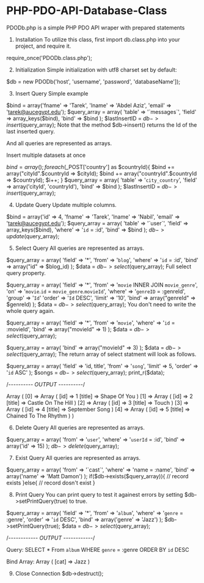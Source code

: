 # PHP-PDO-API-Database-Class
PDODb.php is a simple PHP PDO API wraper with prepared statements

1. Installation
To utilize this class, first import db.class.php into your project, and require it.

require_once('PDODb.class.php');                   
 
2. Initialization
Simple initialization with utf8 charset set by default:

$db = new PDODb('host', 'username', 'password', 'databaseName']);          
 
3. Insert Query
Simple example

$bind = array('fname' => 'Tarek', 'lname' => 'Abdel Aziz', 
		'email' => 'tarek@aucegypt.edu');
$query_array = array(
    'table' => '`messages`',
    'field' => array_keys($bind),
    'bind' => $bind
);
$lastInsertID = $db->insert($query_array);
Note that the method $db->insert() returns the Id of the last inserted query.

And all queries are represented as arrays.

Insert multiple datasets at once

$bind = array();
foreach($_POST['country'] as $countryId){
    $bind += array("cityId".$countryId => $cityId);
    $bind += array("countryId".$countryId => $countryId);
    $i++;
}
$query_array = array(
    'table' => '`city_country`',
    'field' => array('cityId', 'countryId'),
    'bind' => $bind
);
$lastInsertID = $db->insert($query_array);
 
4. Update Query
Update multiple columns.

$bind = array('id' => 4, 'fname' => 'Tarek', 'lname' => 'Nabil', 
		'email' => 'tarek@aucegypt.edu');
$query_array = array(
    'table' => '`user`',
    'field' => array_keys($bind),
    'where' => '`id` = :id',
    'bind' => $bind
);
$db->update($query_array);
 
5. Select Query
All queries are represented as arrays.

$query_array = array(
    'field' => '*',
    'from' => '`blog`',
    'where' => '`id` = :id',
    'bind' => array("id" => $blog_id)
);
$data = $db->select($query_array);
Full select query property.

$query_array = array(
    'field' => '*',
    'from' => '`movie` INNER JOIN `movie_genre`',
    'on' => '`movie`.`id` = `movie_genre`.`movieId`',
    'where' => '`genreID` = :genreId',
    'group' => '`Id`'
    'order' => '`Id` DESC',
    'limit' => '10',
    'bind' => array("genreId" => $genreId)
);
$data = $db->select($query_array);
You don't need to write the whole query again.

$query_array = array(
    'field' => '*',
    'from' => '`movie`',
    'where' => '`id` = :movieId',
    'bind' => array("movieId" => 1)
);
$data = $db->select($query_array);

$query_array = array(
    'bind' => array("movieId" => 3)
);
$data = $db->select($query_array);
The return array of select statment will look as follows.

$query_array = array(
    'field' => 'id, title',
    'from' => '`song`',
    'limit' => 5,
    'order' => '`id` ASC'
);
$songs = $db->select($query_array);
print_r($data);
	
/*---------- OUTPUT ----------*/

Array ( [0] => Array ( [id] => 1 [title] => Shape Of You )
	[1] => Array ( [id] => 2 [title] => Castle On The Hill ) 
        [2] => Array ( [id] => 3 [title] => Touch ) 
        [3] => Array ( [id] => 4 [title] => September Song ) 
        [4] => Array ( [id] => 5 [title] => Chained To The Rhythm ) 
      )
 
6. Delete Query
All queries are represented as arrays.

$query_array = array(
    'from' => '`user`',
    'where' => '`userId` = :id',
    'bind' => array('id' => 15)
);
$db->delete($query_array);
 
7. Exist Query
All queries are represented as arrays.

$query_array = array(
    'from' => '`cast`',
    'where' => 'name = :name',
    'bind' => array('name' => 'Matt Damon')
);
if($db->exists($query_array)){
	// record exists
}else{
	// record dosn't exist
}
 
8. Print Query
You can print query to test it againest errors by setting $db->setPrintQuery(true) to true.

$query_array = array(
    'field' => '*',
    'from' => '`album`',
    'where' => '`genre` = :genre',
    'order' => '`id` DESC',
    'bind' => array('genre' => 'Jazz')
);
$db->setPrintQuery(true);
$data = $db->select($query_array);

/*------------ OUTPUT ------------*/

Query:
SELECT * From `album` WHERE `genre` = :genre ORDER BY `id` DESC 

Bind Array:
Array ( [cat] => Jazz ) 
 
9. Close Connection
$db->destruct();

